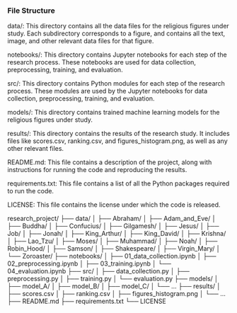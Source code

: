 ### File Structure 

data/: This directory contains all the data files for the religious figures under study. Each subdirectory corresponds to a figure, and contains all the text, image, and other relevant data files for that figure.

notebooks/: This directory contains Jupyter notebooks for each step of the research process. These notebooks are used for data collection, preprocessing, training, and evaluation.

src/: This directory contains Python modules for each step of the research process. These modules are used by the Jupyter notebooks for data collection, preprocessing, training, and evaluation.

models/: This directory contains trained machine learning models for the religious figures under study.

results/: This directory contains the results of the research study. It includes files like scores.csv, ranking.csv, and figures_histogram.png, as well as any other relevant files.

README.md: This file contains a description of the project, along with instructions for running the code and reproducing the results.

requirements.txt: This file contains a list of all the Python packages required to run the code.

LICENSE: This file contains the license under which the code is released.

research_project/
├── data/
│   ├── Abraham/
│   ├── Adam_and_Eve/
│   ├── Buddha/
│   ├── Confucius/
│   ├── Gilgamesh/
│   ├── Jesus/
│   ├── Job/
│   ├── Jonah/
│   ├── King_Arthur/
│   ├── King_David/
│   ├── Krishna/
│   ├── Lao_Tzu/
│   ├── Moses/
│   ├── Muhammad/
│   ├── Noah/
│   ├── Robin_Hood/
│   ├── Samson/
│   ├── Shakespeare/
│   ├── Virgin_Mary/
│   └── Zoroaster/
├── notebooks/
│   ├── 01_data_collection.ipynb
│   ├── 02_preprocessing.ipynb
│   ├── 03_training.ipynb
│   └── 04_evaluation.ipynb
├── src/
│   ├── data_collection.py
│   ├── preprocessing.py
│   ├── training.py
│   └── evaluation.py
├── models/
│   ├── model_A/
│   ├── model_B/
│   ├── model_C/
│   └── ...
├── results/
│   ├── scores.csv
│   ├── ranking.csv
│   ├── figures_histogram.png
│   └── ...
├── README.md
├── requirements.txt
└── LICENSE
